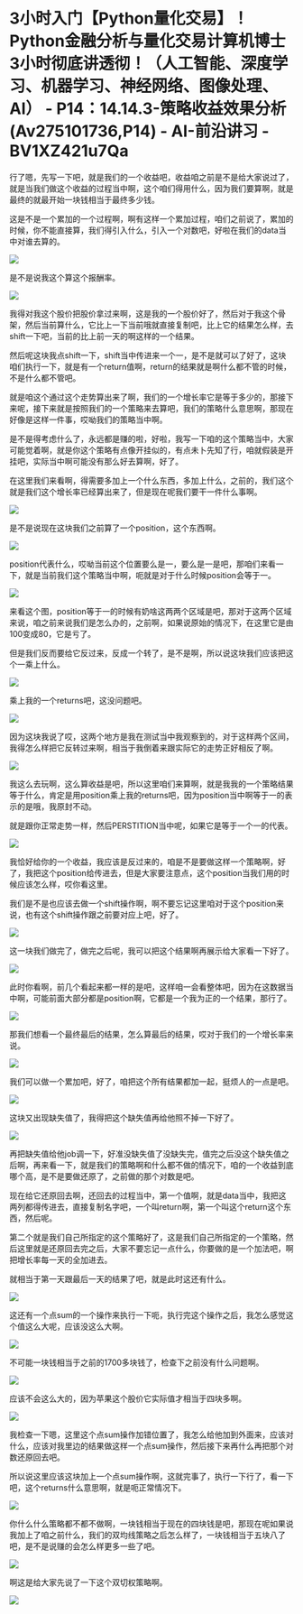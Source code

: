 # 3小时入门【Python量化交易】！Python金融分析与量化交易计算机博士3小时彻底讲透彻！（人工智能、深度学习、机器学习、神经网络、图像处理、AI） - P14：14.14.3-策略收益效果分析(Av275101736,P14) - AI-前沿讲习 - BV1XZ421u7Qa

行了嗯，先写一下吧，就是我们的一个收益吧，收益咱之前是不是给大家说过了，就是当我们做这个收益的过程当中啊，这个咱们得用什么，因为我们要算啊，就是最终的就最开始一块钱相当于最终多少钱。

这是不是一个累加的一个过程啊，啊有这样一个累加过程，咱们之前说了，累加的时候，你不能直接算，我们得引入什么，引入一个对数吧，好啦在我们的data当中对谁去算的。



![](img/c5a57f88b81f4cf3e46936dc3c13d9e3_1.png)

是不是说我这个算这个报酬率。

![](img/c5a57f88b81f4cf3e46936dc3c13d9e3_3.png)

我得对我这个股价把股价拿过来啊，这是我的一个股价好了，然后对于我这个骨架，然后当前算什么，它比上一下当前哦就直接复制吧，比上它的结果怎么样，去shift一下吧，当前的比上前一天的啊这样的一个结果。

然后呢这块我点shift一下，shift当中传进来一个一，是不是就可以了好了，这块咱们执行一下，就是有一个return值啊，return的结果就是啊什么都不管的时候，不是什么都不管吧。

就是咱这个通过这个走势算出来了啊，我们的一个增长率它是等于多少的，那接下来呢，接下来就是按照我们的一个策略来去算吧，我们的策略什么意思啊，那现在好像是这样一件事，哎呦我们的策略当中啊。

是不是得考虑什么了，永远都是赚的啦，好啦，我写一下咱的这个策略当中，大家可能觉着啊，就是你这个策略有点像开挂似的，有点未卜先知了行，咱就假装是开挂吧，实际当中啊可能没有那么好去算啊，好了。

在这里我们来看啊，得需要多加上一个什么东西，多加上什么，之前的，我们这个就是我们这个增长率已经算出来了，但是现在呢我们要干一件什么事啊。



![](img/c5a57f88b81f4cf3e46936dc3c13d9e3_5.png)

是不是说现在这块我们之前算了一个position，这个东西啊。

![](img/c5a57f88b81f4cf3e46936dc3c13d9e3_7.png)

position代表什么，哎呦当前这个位置要么是一，要么是一是吧，那咱们来看一下，就是当前我们这个策略当中啊，呃就是对于什么时候position会等于一。



![](img/c5a57f88b81f4cf3e46936dc3c13d9e3_9.png)

来看这个图，position等于一的时候有奶啥这两两个区域是吧，那对于这两个区域来说，咱之前来说我们是怎么办的，之前啊，如果说原始的情况下，在这里它是由100变成80，它是亏了。

但是我们反而要给它反过来，反成一个转了，是不是啊，所以说这块我们应该把这个一乘上什么。

![](img/c5a57f88b81f4cf3e46936dc3c13d9e3_11.png)

乘上我的一个returns吧，这没问题吧。

![](img/c5a57f88b81f4cf3e46936dc3c13d9e3_13.png)

因为这块我说了哎，这两个地方是我在测试当中我观察到的，对于这样两个区间，我得怎么样把它反转过来啊，相当于我倒着来跟实际它的走势正好相反了啊。



![](img/c5a57f88b81f4cf3e46936dc3c13d9e3_15.png)

我这么去玩啊，这么算收益是吧，所以这里咱们来算啊，就是我我的一个策略结果等于什么，肯定是用position乘上我的returns吧，因为position当中啊等于一的表示的是哦，我原封不动。

就是跟你正常走势一样，然后PERSTITION当中呢，如果它是等于一个一的代表。

![](img/c5a57f88b81f4cf3e46936dc3c13d9e3_17.png)

我恰好给你的一个收益，我应该是反过来的，咱是不是要做这样一个策略啊，好了，我把这个position给传进去，但是大家要注意点，这个position当我们用的时候应该怎么样，哎你看这里。

我们是不是也应该去做一个shift操作啊，啊不要忘记这里咱对于这个position来说，也有这个shift操作跟之前要对应上吧，好了。



![](img/c5a57f88b81f4cf3e46936dc3c13d9e3_19.png)

这一块我们做完了，做完之后呢，我可以把这个结果啊再展示给大家看一下好了。

![](img/c5a57f88b81f4cf3e46936dc3c13d9e3_21.png)

此时你看啊，前几个看起来都一样的是吧，这样咱一会看整体吧，因为在这数据当中啊，可能前面大部分都是position啊，它都是一个我为正的一个结果，那行了。



![](img/c5a57f88b81f4cf3e46936dc3c13d9e3_23.png)

那我们想看一个最终最后的结果，怎么算最后的结果，哎对于我们的一个增长率来说。

![](img/c5a57f88b81f4cf3e46936dc3c13d9e3_25.png)

我们可以做一个累加吧，好了，咱把这个所有结果都加一起，挺烦人的一点是吧。

![](img/c5a57f88b81f4cf3e46936dc3c13d9e3_27.png)

这块又出现缺失值了，我得把这个缺失值再给他照不掉一下好了。

![](img/c5a57f88b81f4cf3e46936dc3c13d9e3_29.png)

再把缺失值给他job调一下，好准没缺失值了没缺失完，值完之后没这个缺失值之后啊，再来看一下，就是我们的策略啊和什么都不做的情况下，咱的一个收益到底哪个高，是不是要做还原了，之前做的那个对数是吧。

现在给它还原回去啊，还回去的过程当中，第一个值啊，就是data当中，我把这两列都得传进去，直接复制名字吧，一个叫return啊，第一个叫这个return这个东西，然后呢。

第二个就是我们自己所指定的这个策略好了，这是我们自己所指定的一个策略，然后这里就是还原回去完之后，大家不要忘记一点什么，你要做的是一个加法吧，啊把增长率每一天的全加进去。

就相当于第一天跟最后一天的结果了吧，就是此时这还有什么。

![](img/c5a57f88b81f4cf3e46936dc3c13d9e3_31.png)

这还有一个点sum的一个操作来执行一下呃，执行完这个操作之后，我怎么感觉这个值这么大呢，应该没这么大啊。



![](img/c5a57f88b81f4cf3e46936dc3c13d9e3_33.png)

不可能一块钱相当于之前的1700多块钱了，检查下之前没有什么问题啊。

![](img/c5a57f88b81f4cf3e46936dc3c13d9e3_35.png)

应该不会这么大的，因为苹果这个股价它实际值才相当于四块多啊。

![](img/c5a57f88b81f4cf3e46936dc3c13d9e3_37.png)

我检查一下嗯，这里这个点sum操作加错位置了，我怎么给他加到外面来，应该对什么，应该对我里边的结果做这样一个点sum操作，然后接下来再什么再把那个对数还原回去吧。

所以说这里应该这块加上一个点sum操作啊，这就完事了，执行一下行了，看一下吧，这个returns什么意思啊，就是呃正常情况下。



![](img/c5a57f88b81f4cf3e46936dc3c13d9e3_39.png)

你什么什么策略都不都不做啊，一块钱相当于现在的四块钱是吧，那现在呢如果说我加上了咱之前什么，我们的双均线策略之后怎么样了，一块钱相当于五块八了吧，是不是说赚的会怎么样更多一些了吧。



![](img/c5a57f88b81f4cf3e46936dc3c13d9e3_41.png)

啊这是给大家先说了一下这个双切权策略啊。

![](img/c5a57f88b81f4cf3e46936dc3c13d9e3_43.png)